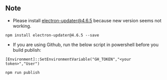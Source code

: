 ## Note

* Please install electron-updater@4.6.5 because new version seems not working.

`npm install electron-updater@4.6.5 --save`

* If you are using Github, run the below script in powershell before you build publish:

`[Environment]::SetEnvironmentVariable("GH_TOKEN","<your token>","User")`

`npm run publish`
